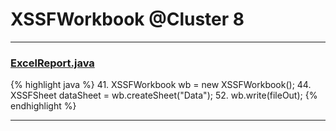 # XSSFWorkbook @Cluster 8

***

### [ExcelReport.java](https://searchcode.com/codesearch/view/71257075/)
{% highlight java %}
41. XSSFWorkbook wb = new XSSFWorkbook();
44. XSSFSheet dataSheet = wb.createSheet("Data");
52. wb.write(fileOut);
{% endhighlight %}

***

